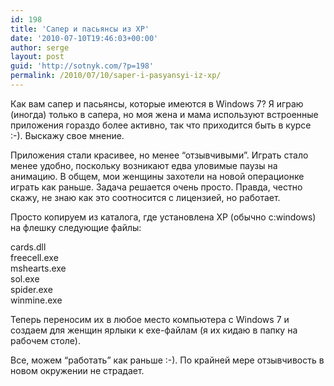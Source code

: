 ```yaml
---
id: 198
title: 'Сапер и пасьянсы из XP'
date: '2010-07-10T19:46:03+00:00'
author: serge
layout: post
guid: 'http://sotnyk.com/?p=198'
permalink: /2010/07/10/saper-i-pasyansyi-iz-xp/
---
```


Как вам сапер и пасьянсы, которые имеются в Windows 7? Я играю (иногда) только в сапера, но моя жена и мама используют встроенные приложения гораздо более активно, так что приходится быть в курсе :-). Выскажу свое мнение.

Приложения стали красивее, но менее “отзывчивыми”. Играть стало менее удобно, поскольку возникают едва уловимые паузы на анимацию. В общем, мои женщины захотели на новой операционке играть как раньше. Задача решается очень просто. Правда, честно скажу, не знаю как это соотносится с лицензией, но работает.  
  
Просто копируем из каталога, где установлена XP (обычно c:windows) на флешку следующие файлы:

cards.dll  
freecell.exe  
mshearts.exe  
sol.exe  
spider.exe  
winmine.exe

Теперь переносим их в любое место компьютера с Windows 7 и создаем для женщин ярлыки к exe-файлам (я их кидаю в папку на рабочем столе).

Все, можем “работать” как раньше :-). По крайней мере отзывчивость в новом окружении не страдает.